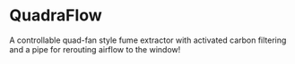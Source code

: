 # QuadraFlow
A controllable quad-fan style fume extractor with activated carbon filtering and a pipe for rerouting airflow to the window! 
